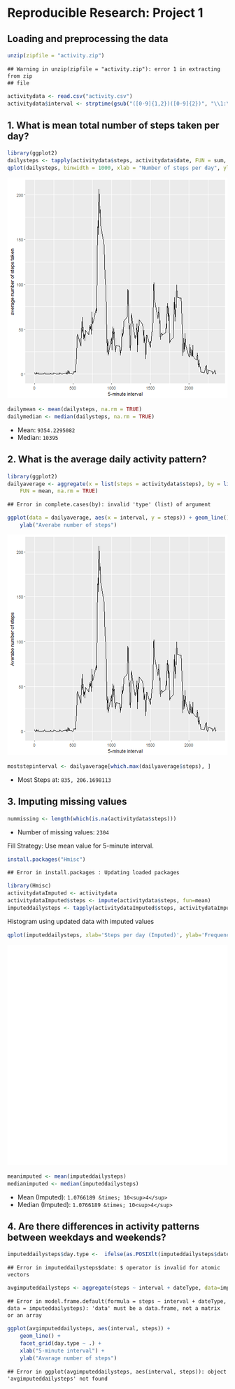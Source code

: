 # Reproducible Research: Project 1

## Loading and preprocessing the data


```r
unzip(zipfile = "activity.zip")
```

```
## Warning in unzip(zipfile = "activity.zip"): error 1 in extracting from zip
## file
```

```r
activitydata <- read.csv("activity.csv")
activitydata$interval <- strptime(gsub("([0-9]{1,2})([0-9]{2})", "\\1:\\2", activitydata$interval), format='%H:%M')
```


## 1. What is mean total number of steps taken per day?


```r
library(ggplot2)
dailysteps <- tapply(activitydata$steps, activitydata$date, FUN = sum, na.rm = TRUE)
qplot(dailysteps, binwidth = 1000, xlab = "Number of steps per day", ylab="Number of days")
```

![plot of chunk unnamed-chunk-2](figure/unnamed-chunk-2-1.png)



```r
dailymean <- mean(dailysteps, na.rm = TRUE)
dailymedian <- median(dailysteps, na.rm = TRUE)
```

* Mean: ``9354.2295082``
* Median:  ``10395``


## 2. What is the average daily activity pattern?


```r
library(ggplot2)
dailyaverage <- aggregate(x = list(steps = activitydata$steps), by = list(interval = activitydata$interval), 
    FUN = mean, na.rm = TRUE)
```

```
## Error in complete.cases(by): invalid 'type' (list) of argument
```

```r
ggplot(data = dailyaverage, aes(x = interval, y = steps)) + geom_line() + xlab("5-minute interval") + 
    ylab("Averabe number of steps")
```

![plot of chunk unnamed-chunk-4](figure/unnamed-chunk-4-1.png)



```r
moststepinterval <- dailyaverage[which.max(dailyaverage$steps), ]
```


* Most Steps at: ``835, 206.1698113``

## 3. Imputing missing values


```r
nummissing <- length(which(is.na(activitydata$steps)))
```

* Number of missing values: ``2304``


Fill Strategy: Use mean value for 5-minute interval.



```r
install.packages("Hmisc")
```

```
## Error in install.packages : Updating loaded packages
```

```r
library(Hmisc)
activitydataImputed <- activitydata
activitydataImputed$steps <- impute(activitydata$steps, fun=mean)
imputeddailysteps <- tapply(activitydataImputed$steps, activitydataImputed$date, sum)
```
Histogram using updated data with imputed values



```r
qplot(imputeddailysteps, xlab='Steps per day (Imputed)', ylab='Frequency using binwidth 500', binwidth=500)
```

![plot of chunk unnamed-chunk-8](figure/unnamed-chunk-8-1.png)


```r
meanimputed <- mean(imputeddailysteps)
medianimputed <- median(imputeddailysteps)
```

* Mean (Imputed): ``1.0766189 &times; 10<sup>4</sup>``
* Median (Imputed):  ``1.0766189 &times; 10<sup>4</sup>``


## 4. Are there differences in activity patterns between weekdays and weekends?


```r
imputeddailysteps$day.type <-  ifelse(as.POSIXlt(imputeddailysteps$date)$wday %in% c(0,6), 'weekend', 'weekday')
```

```
## Error in imputeddailysteps$date: $ operator is invalid for atomic vectors
```



```r
avgimputeddailysteps <- aggregate(steps ~ interval + dateType, data=imputeddailysteps, mean)
```

```
## Error in model.frame.default(formula = steps ~ interval + dateType, data = imputeddailysteps): 'data' must be a data.frame, not a matrix or an array
```

```r
ggplot(avgimputeddailysteps, aes(interval, steps)) + 
    geom_line() + 
    facet_grid(day.type ~ .) +
    xlab("5-minute interval") + 
    ylab("Avarage number of steps")
```

```
## Error in ggplot(avgimputeddailysteps, aes(interval, steps)): object 'avgimputeddailysteps' not found
```
